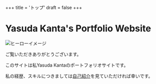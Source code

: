 +++
title = 'トップ'
draft = false
+++
# Yasuda Kanta's Portfolio Website

![ヒーローイメージ](/portfolio/img/hero.jpg)

ご覧いただきありがとうございます。

このサイトは私Yasuda Kantaのポートフォリオサイトです。

私の経歴、スキルにつきましては[自己紹介](/portfolio/docs/about/)を見ていただければ幸いです。
